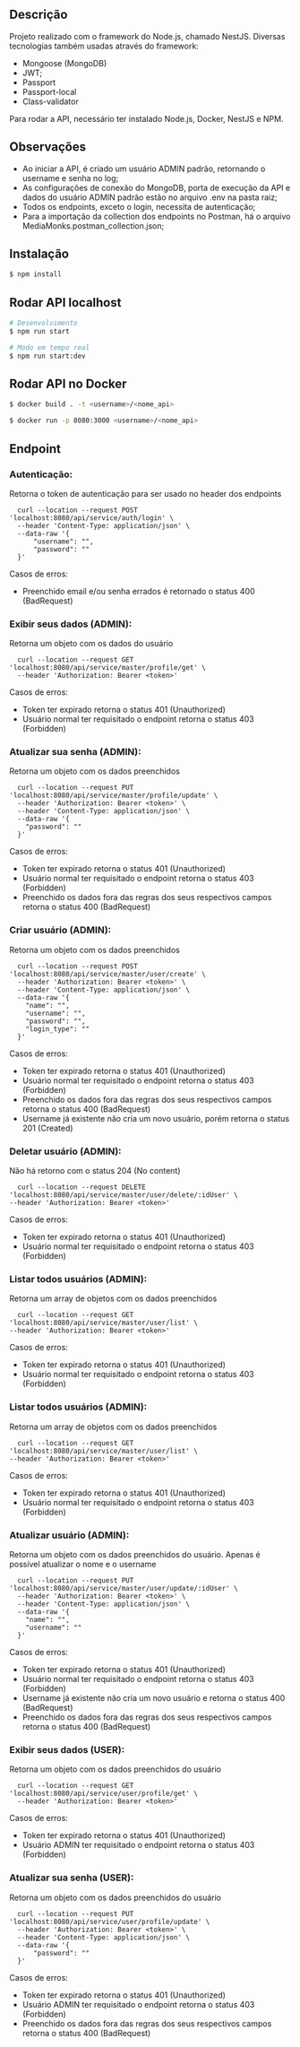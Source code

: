 ## Descrição

Projeto realizado com o framework do Node.js, chamado NestJS.
Diversas tecnologias também usadas através do framework:
 - Mongoose (MongoDB)
 - JWT;
 - Passport
 - Passport-local
 - Class-validator

Para rodar a API, necessário ter instalado Node.js, Docker, NestJS e NPM.

## Observações

 - Ao iniciar a API, é criado um usuário ADMIN padrão, retornando o username e senha no log;
 - As configurações de conexão do MongoDB, porta de execução da API e dados do usuário ADMIN padrão estão no arquivo .env na pasta raiz;
 - Todos os endpoints, exceto o login, necessita de autenticação;
 - Para a importação da collection dos endpoints no Postman, há o arquivo MediaMonks.postman_collection.json; 

## Instalação

```bash
$ npm install
```

## Rodar API localhost

```bash
# Desenvolvimento
$ npm run start

# Modo em tempo real
$ npm run start:dev
```

## Rodar API no Docker

```bash
$ docker build . -t <username>/<nome_api>

$ docker run -p 8080:3000 <username>/<nome_api>
```

## Endpoint

### Autenticação:

Retorna o token de autenticação para ser usado no header dos endpoints

```
  curl --location --request POST 'localhost:8080/api/service/auth/login' \
  --header 'Content-Type: application/json' \
  --data-raw '{
      "username": "",
      "password": ""
  }'
```

Casos de erros:
 - Preenchido email e/ou senha errados é retornado o status 400 (BadRequest)


### Exibir seus dados (ADMIN):

Retorna um objeto com os dados do usuário

```
  curl --location --request GET 'localhost:8080/api/service/master/profile/get' \ 
  --header 'Authorization: Bearer <token>'
```

Casos de erros:
 - Token ter expirado retorna o status 401 (Unauthorized)
 - Usuário normal ter requisitado o endpoint retorna o status 403 (Forbidden)

### Atualizar sua senha (ADMIN):

Retorna um objeto com os dados preenchidos

```
  curl --location --request PUT 'localhost:8080/api/service/master/profile/update' \
  --header 'Authorization: Bearer <token>' \
  --header 'Content-Type: application/json' \
  --data-raw '{
    "password": ""
  }'
```

Casos de erros:
 - Token ter expirado retorna o status 401 (Unauthorized)
 - Usuário normal ter requisitado o endpoint retorna o status 403 (Forbidden)
 - Preenchido os dados fora das regras dos seus respectivos campos retorna o status 400 (BadRequest)

 ### Criar usuário (ADMIN):

Retorna um objeto com os dados preenchidos

```
  curl --location --request POST 'localhost:8080/api/service/master/user/create' \
  --header 'Authorization: Bearer <token>' \
  --header 'Content-Type: application/json' \
  --data-raw '{
    "name": "",
    "username": "",
    "password": "",
    "login_type": ""
  }'
```

Casos de erros:
 - Token ter expirado retorna o status 401 (Unauthorized)
 - Usuário normal ter requisitado o endpoint retorna o status 403 (Forbidden)
 - Preenchido os dados fora das regras dos seus respectivos campos retorna o status 400 (BadRequest)
 - Username já existente não cria um novo usuário, porém retorna o status 201 (Created)

 ### Deletar usuário (ADMIN):

Não há retorno com o status 204 (No content)

```
  curl --location --request DELETE 'localhost:8080/api/service/master/user/delete/:idUser' \
--header 'Authorization: Bearer <token>'
```

Casos de erros:
 - Token ter expirado retorna o status 401 (Unauthorized)
 - Usuário normal ter requisitado o endpoint retorna o status 403 (Forbidden)

 ### Listar todos usuários (ADMIN):

Retorna um array de objetos com os dados preenchidos

```
  curl --location --request GET 'localhost:8080/api/service/master/user/list' \
--header 'Authorization: Bearer <token>'
```

Casos de erros:
 - Token ter expirado retorna o status 401 (Unauthorized)
 - Usuário normal ter requisitado o endpoint retorna o status 403 (Forbidden)

 ### Listar todos usuários (ADMIN):

Retorna um array de objetos com os dados preenchidos

```
  curl --location --request GET 'localhost:8080/api/service/master/user/list' \
--header 'Authorization: Bearer <token>'
```

Casos de erros:
 - Token ter expirado retorna o status 401 (Unauthorized)
 - Usuário normal ter requisitado o endpoint retorna o status 403 (Forbidden)

### Atualizar usuário (ADMIN):

Retorna um objeto com os dados preenchidos do usuário.
Apenas é possível atualizar o nome e o username

```
  curl --location --request PUT 'localhost:8080/api/service/master/user/update/:idUser' \
  --header 'Authorization: Bearer <token>' \
  --header 'Content-Type: application/json' \
  --data-raw '{
    "name": "",
    "username": ""
  }'
```

Casos de erros:
 - Token ter expirado retorna o status 401 (Unauthorized)
 - Usuário normal ter requisitado o endpoint retorna o status 403 (Forbidden)
 - Username já existente não cria um novo usuário e retorna o status 400 (BadRequest)
 - Preenchido os dados fora das regras dos seus respectivos campos retorna o status 400 (BadRequest)

 ### Exibir seus dados (USER):

Retorna um objeto com os dados preenchidos do usuário

```
  curl --location --request GET 'localhost:8080/api/service/user/profile/get' \
  --header 'Authorization: Bearer <token>'
```

Casos de erros:
 - Token ter expirado retorna o status 401 (Unauthorized)
 - Usuário ADMIN ter requisitado o endpoint retorna o status 403 (Forbidden)

 ### Atualizar sua senha (USER):

Retorna um objeto com os dados preenchidos do usuário

```
  curl --location --request PUT 'localhost:8080/api/service/user/profile/update' \
  --header 'Authorization: Bearer <token>' \
  --header 'Content-Type: application/json' \
  --data-raw '{
      "password": ""
  }'
```

Casos de erros:
 - Token ter expirado retorna o status 401 (Unauthorized)
 - Usuário ADMIN ter requisitado o endpoint retorna o status 403 (Forbidden)
 - Preenchido os dados fora das regras dos seus respectivos campos retorna o status 400 (BadRequest)